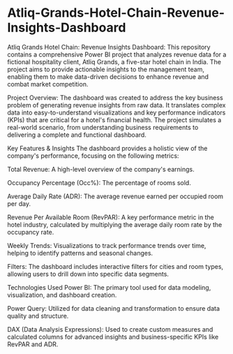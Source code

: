 # Atliq-Grands-Hotel-Chain-Revenue-Insights-Dashboard
Atliq Grands Hotel Chain: Revenue Insights Dashboard:
This repository contains a comprehensive Power BI project that analyzes revenue data for a fictional hospitality client, Atliq Grands, a five-star hotel chain in India. The project aims to provide actionable insights to the management team, enabling them to make data-driven decisions to enhance revenue and combat market competition.

Project Overview:
The dashboard was created to address the key business problem of generating revenue insights from raw data. It translates complex data into easy-to-understand visualizations and key performance indicators (KPIs) that are critical for a hotel's financial health. The project simulates a real-world scenario, from understanding business requirements to delivering a complete and functional dashboard.

Key Features & Insights
The dashboard provides a holistic view of the company's performance, focusing on the following metrics:

Total Revenue: A high-level overview of the company's earnings.

Occupancy Percentage (Occ%): The percentage of rooms sold.

Average Daily Rate (ADR): The average revenue earned per occupied room per day.

Revenue Per Available Room (RevPAR): A key performance metric in the hotel industry, calculated by multiplying the average daily room rate by the occupancy rate.

Weekly Trends: Visualizations to track performance trends over time, helping to identify patterns and seasonal changes.

Filters: The dashboard includes interactive filters for cities and room types, allowing users to drill down into specific data segments.

Technologies Used
Power BI: The primary tool used for data modeling, visualization, and dashboard creation.

Power Query: Utilized for data cleaning and transformation to ensure data quality and structure.

DAX (Data Analysis Expressions): Used to create custom measures and calculated columns for advanced insights and business-specific KPIs like RevPAR and ADR.
